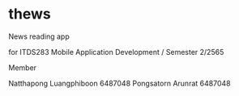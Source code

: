 # thews
News reading app


for ITDS283 Mobile Application Development / Semester 2/2565

Member

Natthapong Luangphiboon 6487048
Pongsatorn Arunrat 6487048

